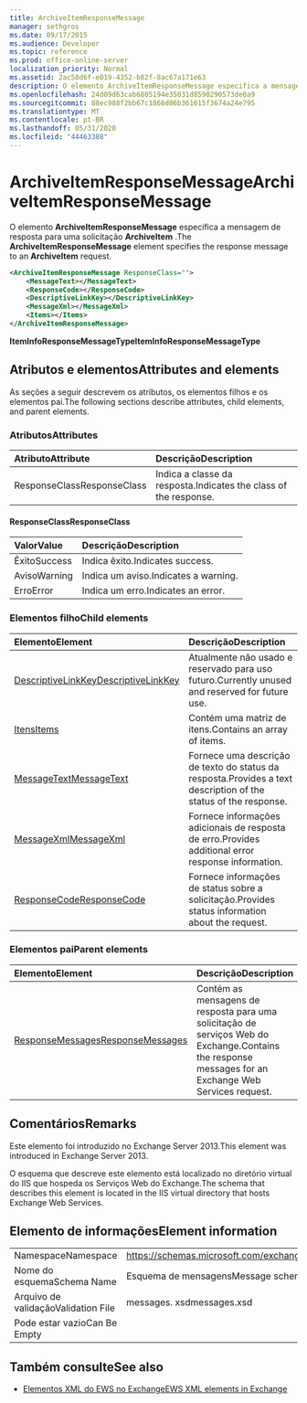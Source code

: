 ```yaml
---
title: ArchiveItemResponseMessage
manager: sethgros
ms.date: 09/17/2015
ms.audience: Developer
ms.topic: reference
ms.prod: office-online-server
localization_priority: Normal
ms.assetid: 2ac58d6f-e019-4352-b82f-8ac67a171e63
description: O elemento ArchiveItemResponseMessage especifica a mensagem de resposta para uma solicitação ArchiveItem.
ms.openlocfilehash: 24d09d63cab6805194e35031d8590290573de0a9
ms.sourcegitcommit: 88ec988f2bb67c1866d06b361615f3674a24e795
ms.translationtype: MT
ms.contentlocale: pt-BR
ms.lasthandoff: 05/31/2020
ms.locfileid: "44463388"
---
```

# <a name="archiveitemresponsemessage"></a><span data-ttu-id="8701d-103">ArchiveItemResponseMessage</span><span class="sxs-lookup"><span data-stu-id="8701d-103">ArchiveItemResponseMessage</span></span>

<span data-ttu-id="8701d-104">O elemento **ArchiveItemResponseMessage** especifica a mensagem de resposta para uma solicitação **ArchiveItem** .</span><span class="sxs-lookup"><span data-stu-id="8701d-104">The **ArchiveItemResponseMessage** element specifies the response message to an **ArchiveItem** request.</span></span> 
  
```XML
<ArchiveItemResponseMessage ResponseClass="">
    <MessageText></MessageText>
    <ResponseCode></ResponseCode>
    <DescriptiveLinkKey></DescriptiveLinkKey>
    <MessageXml></MessageXml>
    <Items></Items>
</ArchiveItemResponseMessage>
```

 <span data-ttu-id="8701d-105">**ItemInfoResponseMessageType**</span><span class="sxs-lookup"><span data-stu-id="8701d-105">**ItemInfoResponseMessageType**</span></span>
## <a name="attributes-and-elements"></a><span data-ttu-id="8701d-106">Atributos e elementos</span><span class="sxs-lookup"><span data-stu-id="8701d-106">Attributes and elements</span></span>

<span data-ttu-id="8701d-107">As seções a seguir descrevem os atributos, os elementos filhos e os elementos pai.</span><span class="sxs-lookup"><span data-stu-id="8701d-107">The following sections describe attributes, child elements, and parent elements.</span></span>
  
### <a name="attributes"></a><span data-ttu-id="8701d-108">Atributos</span><span class="sxs-lookup"><span data-stu-id="8701d-108">Attributes</span></span>

|<span data-ttu-id="8701d-109">**Atributo**</span><span class="sxs-lookup"><span data-stu-id="8701d-109">**Attribute**</span></span>|<span data-ttu-id="8701d-110">**Descrição**</span><span class="sxs-lookup"><span data-stu-id="8701d-110">**Description**</span></span>|
|:-----|:-----|
|<span data-ttu-id="8701d-111">ResponseClass</span><span class="sxs-lookup"><span data-stu-id="8701d-111">ResponseClass</span></span>  <br/> |<span data-ttu-id="8701d-112">Indica a classe da resposta.</span><span class="sxs-lookup"><span data-stu-id="8701d-112">Indicates the class of the response.</span></span>  <br/> |
   
#### <a name="responseclass"></a><span data-ttu-id="8701d-113">ResponseClass</span><span class="sxs-lookup"><span data-stu-id="8701d-113">ResponseClass</span></span>

|<span data-ttu-id="8701d-114">**Valor**</span><span class="sxs-lookup"><span data-stu-id="8701d-114">**Value**</span></span>|<span data-ttu-id="8701d-115">**Descrição**</span><span class="sxs-lookup"><span data-stu-id="8701d-115">**Description**</span></span>|
|:-----|:-----|
|<span data-ttu-id="8701d-116">Êxito</span><span class="sxs-lookup"><span data-stu-id="8701d-116">Success</span></span>  <br/> |<span data-ttu-id="8701d-117">Indica êxito.</span><span class="sxs-lookup"><span data-stu-id="8701d-117">Indicates success.</span></span>  <br/> |
|<span data-ttu-id="8701d-118">Aviso</span><span class="sxs-lookup"><span data-stu-id="8701d-118">Warning</span></span>  <br/> |<span data-ttu-id="8701d-119">Indica um aviso.</span><span class="sxs-lookup"><span data-stu-id="8701d-119">Indicates a warning.</span></span>  <br/> |
|<span data-ttu-id="8701d-120">Erro</span><span class="sxs-lookup"><span data-stu-id="8701d-120">Error</span></span>  <br/> |<span data-ttu-id="8701d-121">Indica um erro.</span><span class="sxs-lookup"><span data-stu-id="8701d-121">Indicates an error.</span></span>  <br/> |
   
### <a name="child-elements"></a><span data-ttu-id="8701d-122">Elementos filho</span><span class="sxs-lookup"><span data-stu-id="8701d-122">Child elements</span></span>

|<span data-ttu-id="8701d-123">**Elemento**</span><span class="sxs-lookup"><span data-stu-id="8701d-123">**Element**</span></span>|<span data-ttu-id="8701d-124">**Descrição**</span><span class="sxs-lookup"><span data-stu-id="8701d-124">**Description**</span></span>|
|:-----|:-----|
|[<span data-ttu-id="8701d-125">DescriptiveLinkKey</span><span class="sxs-lookup"><span data-stu-id="8701d-125">DescriptiveLinkKey</span></span>](descriptivelinkkey.md) <br/> |<span data-ttu-id="8701d-126">Atualmente não usado e reservado para uso futuro.</span><span class="sxs-lookup"><span data-stu-id="8701d-126">Currently unused and reserved for future use.</span></span>  <br/> |
|[<span data-ttu-id="8701d-127">Itens</span><span class="sxs-lookup"><span data-stu-id="8701d-127">Items</span></span>](items.md) <br/> |<span data-ttu-id="8701d-128">Contém uma matriz de itens.</span><span class="sxs-lookup"><span data-stu-id="8701d-128">Contains an array of items.</span></span>  <br/> |
|[<span data-ttu-id="8701d-129">MessageText</span><span class="sxs-lookup"><span data-stu-id="8701d-129">MessageText</span></span>](messagetext.md) <br/> |<span data-ttu-id="8701d-130">Fornece uma descrição de texto do status da resposta.</span><span class="sxs-lookup"><span data-stu-id="8701d-130">Provides a text description of the status of the response.</span></span>  <br/> |
|[<span data-ttu-id="8701d-131">MessageXml</span><span class="sxs-lookup"><span data-stu-id="8701d-131">MessageXml</span></span>](messagexml.md) <br/> |<span data-ttu-id="8701d-132">Fornece informações adicionais de resposta de erro.</span><span class="sxs-lookup"><span data-stu-id="8701d-132">Provides additional error response information.</span></span>  <br/> |
|[<span data-ttu-id="8701d-133">ResponseCode</span><span class="sxs-lookup"><span data-stu-id="8701d-133">ResponseCode</span></span>](responsecode.md) <br/> |<span data-ttu-id="8701d-134">Fornece informações de status sobre a solicitação.</span><span class="sxs-lookup"><span data-stu-id="8701d-134">Provides status information about the request.</span></span>  <br/> |
   
### <a name="parent-elements"></a><span data-ttu-id="8701d-135">Elementos pai</span><span class="sxs-lookup"><span data-stu-id="8701d-135">Parent elements</span></span>

|<span data-ttu-id="8701d-136">**Elemento**</span><span class="sxs-lookup"><span data-stu-id="8701d-136">**Element**</span></span>|<span data-ttu-id="8701d-137">**Descrição**</span><span class="sxs-lookup"><span data-stu-id="8701d-137">**Description**</span></span>|
|:-----|:-----|
|[<span data-ttu-id="8701d-138">ResponseMessages</span><span class="sxs-lookup"><span data-stu-id="8701d-138">ResponseMessages</span></span>](responsemessages.md) <br/> |<span data-ttu-id="8701d-139">Contém as mensagens de resposta para uma solicitação de serviços Web do Exchange.</span><span class="sxs-lookup"><span data-stu-id="8701d-139">Contains the response messages for an Exchange Web Services request.</span></span>  <br/> |
   
## <a name="remarks"></a><span data-ttu-id="8701d-140">Comentários</span><span class="sxs-lookup"><span data-stu-id="8701d-140">Remarks</span></span>

<span data-ttu-id="8701d-141">Este elemento foi introduzido no Exchange Server 2013.</span><span class="sxs-lookup"><span data-stu-id="8701d-141">This element was introduced in Exchange Server 2013.</span></span>
  
<span data-ttu-id="8701d-142">O esquema que descreve este elemento está localizado no diretório virtual do IIS que hospeda os Serviços Web do Exchange.</span><span class="sxs-lookup"><span data-stu-id="8701d-142">The schema that describes this element is located in the IIS virtual directory that hosts Exchange Web Services.</span></span>
  
## <a name="element-information"></a><span data-ttu-id="8701d-143">Elemento de informações</span><span class="sxs-lookup"><span data-stu-id="8701d-143">Element information</span></span>

|||
|:-----|:-----|
|<span data-ttu-id="8701d-144">Namespace</span><span class="sxs-lookup"><span data-stu-id="8701d-144">Namespace</span></span>  <br/> |https://schemas.microsoft.com/exchange/services/2006/messages  <br/> |
|<span data-ttu-id="8701d-145">Nome do esquema</span><span class="sxs-lookup"><span data-stu-id="8701d-145">Schema Name</span></span>  <br/> |<span data-ttu-id="8701d-146">Esquema de mensagens</span><span class="sxs-lookup"><span data-stu-id="8701d-146">Message schema</span></span>  <br/> |
|<span data-ttu-id="8701d-147">Arquivo de validação</span><span class="sxs-lookup"><span data-stu-id="8701d-147">Validation File</span></span>  <br/> |<span data-ttu-id="8701d-148">messages. xsd</span><span class="sxs-lookup"><span data-stu-id="8701d-148">messages.xsd</span></span>  <br/> |
|<span data-ttu-id="8701d-149">Pode estar vazio</span><span class="sxs-lookup"><span data-stu-id="8701d-149">Can Be Empty</span></span>  <br/> ||
   
## <a name="see-also"></a><span data-ttu-id="8701d-150">Também consulte</span><span class="sxs-lookup"><span data-stu-id="8701d-150">See also</span></span>

- [<span data-ttu-id="8701d-151">Elementos XML do EWS no Exchange</span><span class="sxs-lookup"><span data-stu-id="8701d-151">EWS XML elements in Exchange</span></span>](ews-xml-elements-in-exchange.md)

